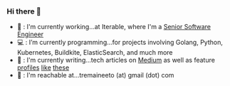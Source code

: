 ### Hi there 👋

- 💼 : I'm currently working...at Iterable, where I'm a [Senior Software Engineer](https://linkedin.com/in/tremaineeto)
- 💻 : I’m currently programming...for projects involving Golang, Python, Kubernetes, Buildkite, ElasticSearch, and much more
- 📝 : I'm currently writing...tech articles on [Medium](https://medium.com/tremaineeto) as well as feature [profiles](https://stuffinla.com/jordan) [like](https://stuffinla.com/sobae) [these](https://stuffinla.com/sulee)
- 📩 : I'm reachable at...tremaineeto (at) gmail (dot) com
